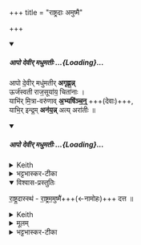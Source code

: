 +++
title = "राष्ट्रदाः अमुष्मै"

+++

<div class="js_include" includetitle="false" newlevelforh1="5" unfilled url="/vedAH_yajuH/taittirIyam/saMhitA/Rk/vishvAsa-prastutiH/1/8_rAjasUyAdi/11_abhiShekArthajalagrahaNAdi/Apo_devIr_madhumatIH.md">
<details open><summary><h5>आपो देवीर् मधुमतीः ...{Loading}...</h5></summary>


आपो दे॒वीर् मधु॑मतीर् **अगृह्ण॒न्न्**  
ऊर्ज॑स्वती राज॒सूया॑य॒ चिता॑नाः ।    
याभि॑र् मि॒त्रा-वरु॑णाव् **अ॒भ्यषि॑ञ्च॒न्॒** +++(देवाः)+++,  
याभि॒र् इन्द्र॒म् **अन॑य॒न्न्** अत्य् अरा॑तीः  ॥
</details>
</div>
<div class="js_include" includetitle="false" newlevelforh1="5" unfilled url="/vedAH_yajuH/taittirIyam/saMhitA/Rk/sarvASh_TIkAH/1/8_rAjasUyAdi/11_abhiShekArthajalagrahaNAdi/Apo_devIr_madhumatIH.md">
<details open><summary><h5>आपो देवीर् मधुमतीः ...{Loading}...</h5></summary>
<details><summary>Keith</summary>

They have taken the waters, divine,  
Rich in sweetness, full of strength, caring for the royal consecration;  
Whereby they anointed Mitra and Varuna,  
Whereby they led Indra beyond his foes.
</details>
<details><summary>भट्टभास्कर-टीका</summary>

तादृशीर्व **आपः** व्यापनस्वभावाः **देवीः** दीप्तिमतीः **मधुमतीः** मधुरसवतीः **अगृह्णन्** देवाः, ऋत्वीजो वा । **ऊर्जस्वतीः** बलवतीः **राजसूयाय** राजसूयार्थं राजसूये अभिषेकार्थम् **अगृह्णन् चितानाः** चिन्तयन्तीः राजसूयाभिनिष्पत्त्य्-उपाय-चिन्ताव्यापृताः । यद्वा - **राजसूयाय चिताना** देवा **अगृह्णन्** ।  
राजेह सूयते राजा वानेन सूयते इति **राजसूयः** क्रतुः, 'राजसूयसूर्य' इति क्यपि निपात्यते ।  
चिती सञ्चेतने, चुरादिरनुदात्तेत्, 'बहुलमन्यत्रापि' इति णिलुक्, 'बहुलं छन्दसि' इति शपो लुक्, लसार्वधातुकानुदात्तत्वे धातुस्वरः ।  
याभिर् युष्माभिर् **मित्रावरुणौ** कर्मस्व् **अभ्यषिञ्चन्** देवाः, याभिश्च युष्माभिर् **इन्द्रम् अभ्यषिञ्चन्** देवाः, **अरातींश् चात्यनयन्** इन्द्रं सर्वान् शत्रूनतीत्योपरीन्द्रं स्थापितवन्तः ॥
</details>
</details>
</div>
<details open><summary>विश्वास-प्रस्तुतिः</summary>

रा॒ष्ट्र॒दास्स्थ॑ - रा॒ष्ट्रम॒मुष्मै॑+++(←नामोहः)+++ दत्त ॥
</details>
<details><summary>Keith</summary>

Ye are givers of the kingdom; give N. N. the kingdom.
</details>
<details><summary>मूलम्</summary>

रा॒ष्ट्र॒दास्स्थ॑ रा॒ष्ट्रम॒मुष्मै॑ दत्त ॥
</details>
<details><summary>भट्टभास्कर-टीका</summary>

ग्रहणे तु यस्माद्राष्ट्रदास्स्थ, तस्मादमुष्मै राजेन्द्रवर्मणे राष्ट्रं दत्त ; ता वो गृह्णामीति ॥
</details>
